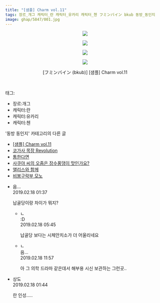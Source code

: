 ```yaml
---
title: "[샘플] Charm vol.11"
tags: 장르_개그 캐릭터_란 캐릭터_유카리 캐릭터_첸 フミンバイン bkub 동방_동인지
image: ghap/5847/001.jpg
---
```

<div class="article">
<p style="text-align: center; clear: none; float: none;"><img src="{{ site.nasurl }}/ghap/5847/001.jpg"/></p>
<p style="text-align: center; clear: none; float: none;"><img src="{{ site.nasurl }}/ghap/5847/002.jpg"/></p>
<p style="text-align: center; clear: none; float: none;"><img src="{{ site.nasurl }}/ghap/5847/003.jpg"/></p>
<p style="text-align: center; clear: none; float: none;"><img src="{{ site.nasurl }}/ghap/5847/004.jpg"/></p>
<p style="text-align: center; clear: none; float: none;">[フミンバイン (bkub)] [샘플] Charm vol.11</p>
<p><br/></p>
</div><div class="tagTrail">
<p>태그: </p>
<ul>
<li>장르:개그</li>
<li>캐릭터:란</li>
<li>캐릭터:유카리</li>
<li>캐릭터:첸</li>
</ul>
</div><div class="another">
<p>'동방 동인지' 카테고리의 다른 글</p>
<ul>
<li><a href="/2019-02-18-ghap_5847">[샘플] Charm vol.11</a></li>
<li><a href="/2019-02-17-ghap_5843">코가사 목장 Revolution</a></li>
<li><a href="/2019-02-15-ghap_5840">통한다면</a></li>
<li><a href="/2019-02-11-ghap_5789">사쿠야 씨의 오줌은 장수풍댕이 맛인가요?</a></li>
<li><a href="/2019-02-07-ghap_5772">앨리스와 함께</a></li>
<li><a href="/2019-02-05-ghap_5737">비봉구락부 모노</a></li>
</ul>
</div><div class="comment">
<ul>
<li class="cb_thumb_off" id="comment15435891">
<div class="cb_comment_area">
<div class="cb_info_area">
<div class="cb_section">
<span class="cb_nick_name">음...</span>
</div>
<div class="cb_section">
<span class="cb_date">2019.02.18 01:37 </span>
</div>
</div>
<div class="cb_dsc_comment">
<p class="cb_dsc">
											납골당이랑 차이가 뭐지?
										</p>
</div>
<ul>
<li class="cb_thumb_off" id="comment15435957">
<span class="cb_bu_subnode">ㄴ</span>
<div class="cb_comment_area">
<div class="cb_info_area">
<div class="cb_section">
<span class="cb_nick_name">:D</span>
</div>
<div class="cb_section">
<span class="cb_date">2019.02.18 05:45 </span>
</div>
</div>
<div class="cb_dsc_comment">
<p class="cb_dsc">
																납골당 보다는 시체안치소가 더 어울리네요
															</p>
</div>
</div>
</li>
<li class="cb_thumb_off" id="comment15436099">
<span class="cb_bu_subnode">ㄴ</span>
<div class="cb_comment_area">
<div class="cb_info_area">
<div class="cb_section">
<span class="cb_nick_name">음...</span>
</div>
<div class="cb_section">
<span class="cb_date">2019.02.18 11:57 </span>
</div>
</div>
<div class="cb_dsc_comment">
<p class="cb_dsc">
																아 그 의학 드라마 같은데서 해부용 시신 보관하는 그런곳.. 
															</p>
</div>
</div>
</li>
</ul>
</div></li>
<li class="cb_thumb_off" id="comment15435895">
<div class="cb_comment_area">
<div class="cb_info_area">
<div class="cb_section">
<span class="cb_nick_name">상도</span>
</div>
<div class="cb_section">
<span class="cb_date">2019.02.18 01:44 </span>
</div>
</div>
<div class="cb_dsc_comment">
<p class="cb_dsc">
											란 인성.....
										</p>
</div>
</div></li>
</ul>
</div>